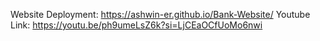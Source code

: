 Website Deployment: https://ashwin-er.github.io/Bank-Website/
Youtube Link: https://youtu.be/ph9umeLsZ6k?si=LjCEaOCfUoMo6nwi
